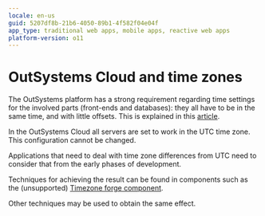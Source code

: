 ```yaml
---
locale: en-us
guid: 5207df8b-21b6-4050-89b1-4f582f04e04f
app_type: traditional web apps, mobile apps, reactive web apps
platform-version: o11
---
```


# OutSystems Cloud and time zones

The OutSystems platform has a strong requirement regarding time settings for the involved parts (front-ends and databases): they all have to be in the same time, and with little offsets. This is explained in this [article](https://success.outsystems.com/Support/Enterprise_Customers/Maintenance_and_Operations/Timezone_considerations_in_the_OutSystems_Platform).

In the OutSystems Cloud all servers are set to work in the UTC time zone. This configuration cannot be changed.

Applications that need to deal with time zone differences from UTC need to consider that from the early phases of development.

Techniques for achieving the result can be found in components such as the (unsupported) [Timezone forge component](http://www.outsystems.com/forge/component/500/time-zone/).

Other techniques may be used to obtain the same effect.

